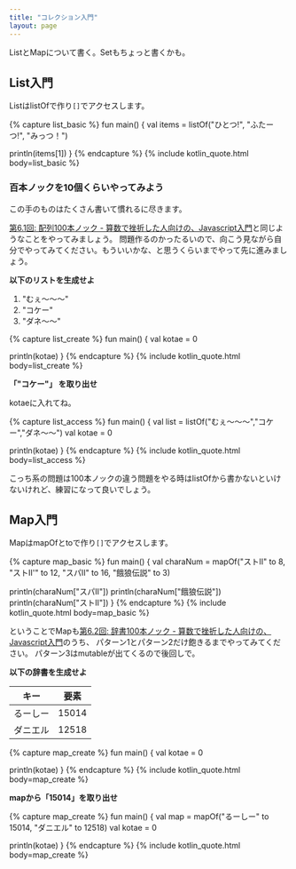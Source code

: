 ```yaml
---
title: "コレクション入門"
layout: page
---
```

ListとMapについて書く。Setもちょっと書くかも。

## List入門

ListはlistOfで作り`[]`でアクセスします。

{% capture list_basic %}
fun main() {
  val items = listOf("ひとつ!", "ふたーつ!", "みっつ！")

  println(items[1])
}
{% endcapture %}
{% include kotlin_quote.html body=list_basic %}

### 百本ノックを10個くらいやってみよう

この手のものはたくさん書いて慣れるに尽きます。

[第6.1回: 配列100本ノック - 算数で挫折した人向けの、Javascript入門](https://karino2.github.io/js-introduction/ch06_1.html)と同じようなことをやってみましょう。
問題作るのかったるいので、向こう見ながら自分でやってみてください。もういいかな、と思うくらいまでやって先に進みましょう。

**以下のリストを生成せよ**

1. "むぇ～～～"
2. "コケー"
3. "ダネ～～"

{% capture list_create %}
fun main() {
  val kotae = 0

  println(kotae)
}
{% endcapture %}
{% include kotlin_quote.html body=list_create %}


**「"コケー"」 を取り出せ**

kotaeに入れてね。

{% capture list_access %}
fun main() {
  val list = listOf("むぇ～～～","コケー","ダネ～～")
  val kotae = 0

  println(kotae)
}
{% endcapture %}
{% include kotlin_quote.html body=list_access %}

こっち系の問題は100本ノックの違う問題をやる時はlistOfから書かないといけないけれど、練習になって良いでしょう。

## Map入門

MapはmapOfとtoで作り`[]`でアクセスします。

{% capture map_basic %}
fun main() {
  val charaNum = mapOf("ストII" to 8,
                       "ストII'" to 12,
                       "スパII" to 16,
                      "餓狼伝説" to 3)

  println(charaNum["スパII"])
  println(charaNum["餓狼伝説"])
  println(charaNum["ストII"])
}
{% endcapture %}
{% include kotlin_quote.html body=map_basic %}

ということでMapも[第6.2回: 辞書100本ノック - 算数で挫折した人向けの、Javascript入門](https://karino2.github.io/js-introduction/ch06_2.html)のうち、
パターン1とパターン2だけ飽きるまでやってみてください。
パターン3はmutableが出てくるので後回しで。

**以下の辞書を生成せよ**

|キー	| 要素 |
| ----| ---- |
| るーしー | 15014 |
| ダニエル | 12518 |

{% capture map_create %}
fun main() {
  val kotae = 0

  println(kotae)
}
{% endcapture %}
{% include kotlin_quote.html body=map_create %}


**mapから「15014」を取り出せ**

{% capture map_create %}
fun main() {
  val map = mapOf("るーしー" to 15014,
                  "ダニエル" to 12518)
  val kotae = 0

  println(kotae)
}
{% endcapture %}
{% include kotlin_quote.html body=map_create %}

